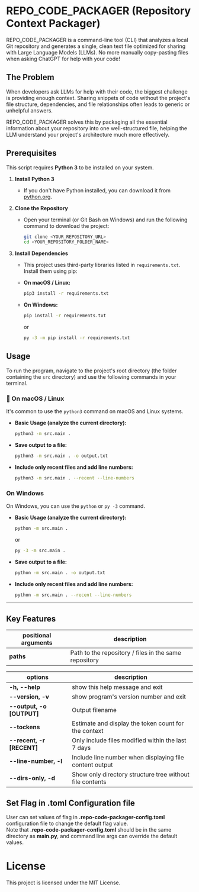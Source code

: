 # REPO_CODE_PACKAGER (Repository Context Packager)

REPO_CODE_PACKAGER is a command-line tool (CLI) that analyzes a local Git repository and generates a single, clean text file optimized for sharing with Large Language Models (LLMs). No more manually copy-pasting files when asking ChatGPT for help with your code!

## The Problem

When developers ask LLMs for help with their code, the biggest challenge is providing enough context. Sharing snippets of code without the project's file structure, dependencies, and file relationships often leads to generic or unhelpful answers.

REPO_CODE_PACKAGER solves this by packaging all the essential information about your repository into one well-structured file, helping the LLM understand your project's architecture much more effectively.

## Prerequisites

This script requires **Python 3** to be installed on your system.

1.  **Install Python 3**

    - If you don't have Python installed, you can download it from [python.org](https://www.python.org/downloads/).

2.  **Clone the Repository**
    - Open your terminal (or Git Bash on Windows) and run the following command to download the project:
      ```bash
      git clone <YOUR_REPOSITORY_URL>
      cd <YOUR_REPOSITORY_FOLDER_NAME>
      ```
3.  **Install Dependencies**

    - This project uses third-party libraries listed in `requirements.txt`. Install them using pip:

    - **On macOS / Linux:**
      ```bash
      pip3 install -r requirements.txt
      ```
    - **On Windows:**
      ```bash
      pip install -r requirements.txt
      ```
      or
      ```bash
      py -3 -m pip install -r requirements.txt
      ```

## Usage

To run the program, navigate to the project's root directory (the folder containing the `src` directory) and use the following commands in your terminal.

### 🍎 On macOS / Linux

It's common to use the `python3` command on macOS and Linux systems.

- **Basic Usage (analyze the current directory):**

  ```bash
  python3 -m src.main .
  ```

- **Save output to a file:**

  ```bash
  python3 -m src.main . -o output.txt
  ```

- **Include only recent files and add line numbers:**
  ```bash
  python3 -m src.main . --recent --line-numbers
  ```

### On Windows

On Windows, you can use the `python` or `py -3` command.

- **Basic Usage (analyze the current directory):**

  ```bash
  python -m src.main .
  ```

  or

  ```bash
  py -3 -m src.main .
  ```

- **Save output to a file:**

  ```bash
  python -m src.main . -o output.txt
  ```

- **Include only recent files and add line numbers:**
  ```bash
  python -m src.main . --recent --line-numbers
  ```

---

## Key Features

| positional arguments | description                                           |
| -------------------- | ----------------------------------------------------- |
| **paths**            | Path to the repository / files in the same repository |

| options                   | description                                              |
| ------------------------- | -------------------------------------------------------- |
| **-h, --help**            | show this help message and exit                          |
| **--version, -v**         | show program's version number and exit                   |
| **--output, -o [OUTPUT]** | Output filename                                          |
| **--tockens**             | Estimate and display the token count for the context     |
| **--recent, -r [RECENT]** | Only include files modified within the last 7 days       |
| **--line-number, -l**     | Include line number when displaying file content output  |
| **--dirs-only, -d**       | Show only directory structure tree without file contents |

## Set Flag in .toml Configuration file

User can set values of flag in **.repo-code-packager-config.toml** configuration file to change the default flag value.  
Note that **.repo-code-packager-config.toml** should be in the same directory as **main.py**, and command line args can override the default values.

# License

This project is licensed under the MIT License.
